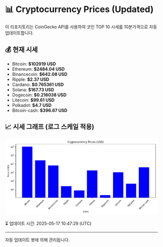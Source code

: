 
# 📊 Cryptocurrency Prices (Updated)

이 리포지토리는 CoinGecko API를 사용하여 코인 TOP 10 시세를 10분가격으로 자동 업데이트합니다.

## 💰 현재 시세
- Bitcoin: **$102919 USD**
- Ethereum: **$2484.04 USD**
- Binancecoin: **$642.08 USD**
- Ripple: **$2.37 USD**
- Cardano: **$0.765361 USD**
- Solana: **$167.73 USD**
- Dogecoin: **$0.216038 USD**
- Litecoin: **$99.61 USD**
- Polkadot: **$4.7 USD**
- Bitcoin-cash: **$396.67 USD**

## 📈 시세 그래프 (로그 스케일 적용)
![Crypto Prices](crypto_prices.png)

⏳ 업데이트 시간: 2025-05-17 10:47:29 (UTC)

---
자동 업데이트 봇에 의해 관리됩니다.
